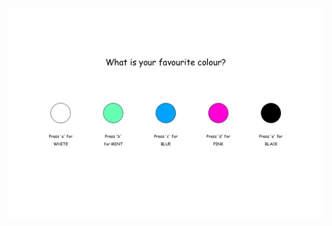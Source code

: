 


![ScreenShot](https://github.com/RaggedyAnn/OldMinis/blob/master/4th%20weekly%20mini%20exercise/yourFavouriteColour/YourFavouriteColour.PNG)
